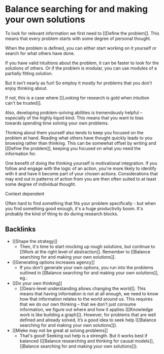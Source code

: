 # Balance searching for and making your own solutions
To look for relevant information we first need to [[Define the problem]]. This means that every problem starts with some degree of personal thought. 

When the problem is defined, you can either start working on it yourself or search for what others have done.

If you have valid intuitions about the problem, it can be faster to look for the solutions of others. Or if the problem is modular, you can use modules of a partially fitting solution.

But it isn't nearly as fun! So employ it mostly for problems that you don't enjoy thinking about.

If not, this is a case where [[Looking for research is gold when intuition can't be trusted]]. 

Also, developing problem-solving abilities is tremendously helpful – especially of the highly liquid kind. This means that you want to bias towards spending time solving your own problems.

Thinking about them yourself also tends to keep you focused on the problem at hand. Reading what others have thought quickly leads to you browsing rather than thinking. This can be somewhat offset by writing and [[Define the problem]], keeping you focused on what you need the information for.

One benefit of doing the thinking yourself is motivational integration. If you follow and engage with the logic of an action, you're more likely to identify with it and have it become part of your chosen actions. Considerations that may end out in patterns of action from you are then often suited to at least some degree of individual thought.

Context dependent

Often hard to find something that fits your problem specifically - but when you find something good enough, it's a huge productivity boom. It's probably the kind of thing to do during research blocks.

## Backlinks
* [[Shape the strategy]]
	* Then, it's time to start mocking up rough solutions, but continue to [[Work at the right level of abstraction]]. Remember to [[Balance searching for and making your own solutions]].
* [[Generating options increases agency]]
	* If you don't generate your own options, you run into the problems outlined in [[Balance searching for and making your own solutions]], eg.: 
* [[Do your own thinking]]
	* [[Gears-level understanding allows changing the world]]. This means that having information is not at all enough, we need to know how that information relates to the world around us. This requires that we do our own thinking – that we don't just consume information, we figure out where and how it applies ([[Knowledge work is like building a graph]]). However, for problems that are well defined and already solved, it’s a good idea to seek help ([[Balance searching for and making your own solutions]]).
* [[Mieke may not be great at solving problems]]
	* That's good! Seeking out help is a strength. But it works best if balanced ([[Balance researching and thinking for causal models]], [[Balance searching for and making your own solutions]]).

<!-- {BearID:325E3EF0-9BC6-4874-87CA-5479BE7A909D-3501-000003FFC945FA8F} -->
